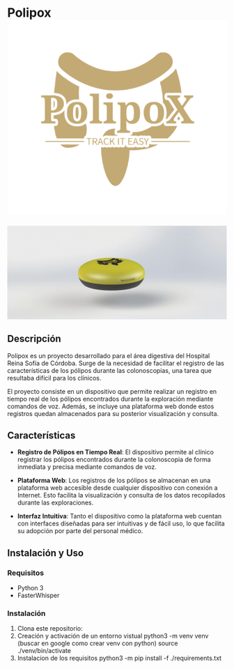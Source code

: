 

# Polipox ![](https://github.com/orzaez/PolipoX/blob/master/images/logo.png)
![](https://github.com/orzaez/PolipoX/blob/master/images/GIF_Polipox.gif)

## Descripción

Polipox es un proyecto desarrollado para el área digestiva del Hospital Reina Sofía de Córdoba. Surge de la necesidad de facilitar el registro de las características de los pólipos durante las colonoscopias, una tarea que resultaba difícil para los clínicos.

El proyecto consiste en un dispositivo que permite realizar un registro en tiempo real de los pólipos encontrados durante la exploración mediante comandos de voz. Además, se incluye una plataforma web donde estos registros quedan almacenados para su posterior visualización y consulta.

## Características

- **Registro de Pólipos en Tiempo Real**: El dispositivo permite al clínico registrar los pólipos encontrados durante la colonoscopia de forma inmediata y precisa mediante comandos de voz.

- **Plataforma Web**: Los registros de los pólipos se almacenan en una plataforma web accesible desde cualquier dispositivo con conexión a Internet. Esto facilita la visualización y consulta de los datos recopilados durante las exploraciones.

- **Interfaz Intuitiva**: Tanto el dispositivo como la plataforma web cuentan con interfaces diseñadas para ser intuitivas y de fácil uso, lo que facilita su adopción por parte del personal médico.

## Instalación y Uso

### Requisitos

- Python 3
- FasterWhisper


### Instalación

1. Clona este repositorio:
2. Creación y activación de un entorno vistual
python3 -m venv venv (buscar en google como crear venv con python)
source ./venv/bin/activate
3. Instalacion de los requisitos
python3 -m pip install -f ./requirements.txt
